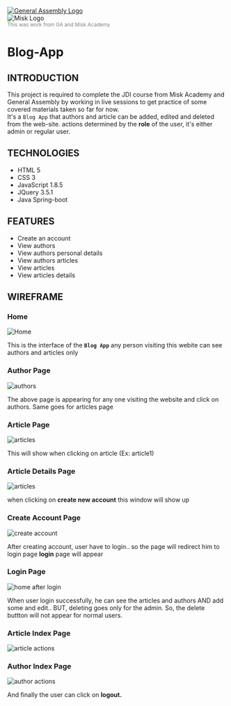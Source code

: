 [![General Assembly Logo](https://camo.githubusercontent.com/1a91b05b8f4d44b5bbfb83abac2b0996d8e26c92/687474703a2f2f692e696d6775722e636f6d2f6b6538555354712e706e67)](https://generalassemb.ly/education/web-development-immersive)<br>
![Misk Logo](https://i.ibb.co/KmXhJbm/Webp-net-resizeimage-1.png)<br>
<small style="color: gray">This was work from <span title="General Assembly">GA</span> and Misk Academy</small><br>

# <b>Blog-App</b>

## INTRODUCTION
This project is required to complete the JDI course from Misk Academy and General Assembly by working in live sessions to get practice of some covered materials taken so far for now.<br>It's a `Blog App` that authors and article can be added, edited and deleted from the web-site. actions determined by the <b>role</b> of the user, it's either admin or regular user.


## TECHNOLOGIES
* HTML 5
* CSS 3
* JavaScript 1.8.5 
* JQuery 3.5.1
* Java Spring-boot



## FEATURES
* Create an account
* View authors 
* View authors personal details
* View authors articles
* View articles 
* View articles details 


## WIREFRAME
### Home
![Home](/image/Home_login_blogapp.png) <br>

This is the interface of the <b>`Blog App`</b> any person visiting this webite can see authors and articles only

### Author Page
![authors](/image/Author_index_blogapp.png) <br>

The above page is appearing for any one visiting the website and click on authors. Same goes for articles page

### Article Page
![articles](/image/Article_index_blogapp.png) <br>

This will show when clicking on article (Ex: article1)

### Article Details Page
![articles](/image/Article_detail_blogapp.png) <br>

when clicking on <b>create new account</b> this window will show up

### Create Account Page
![create account](/image/Create_account_blogapp.png) <br>

After creating account, user have to login.. so the page will redirect him to login page <b>login</b> page will appear

### Login Page
![home after login](/image/login_blogapp.png) <br>

When user login successfully, he can see the articles and authors AND add some and edit.. BUT, deleting goes only for the admin. So, the delete buttton will not appear for normal users.

### Article Index Page
![article actions](/image/Actions_article_blogapp.png) <br>

### Author Index Page
![author actions](/image/Actions_author_blogapp.png) <br>

And finally the user can click on <b>logout<b>.





